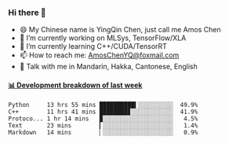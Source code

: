 ### Hi there 👋
- 😄 My Chinese name is YingQin Chen, just call me Amos Chen
- 🔭 I’m currently working on MLSys, TensorFlow/XLA
- 🌱 I’m currently learning C++/CUDA/TensorRT
- 📫 How to reach me: AmosChenYQ@foxmail.com
- 💬 Talk with me in Mandarin, Hakka, Cantonese, English

<!-- waka-box start -->
#### <a href="https://gist.github.com/becb911736b10de673d72f2a472b1e52" target="_blank">📊 Development breakdown of last week</a>
```text
Python     13 hrs 55 mins ██████████▍░░░░░░░░░░  49.9%
C++        11 hrs 41 mins ████████▊░░░░░░░░░░░░  41.9%
Protoco... 1 hr 14 mins   ▉░░░░░░░░░░░░░░░░░░░░   4.5%
Text       23 mins        ▎░░░░░░░░░░░░░░░░░░░░   1.4%
Markdown   14 mins        ▏░░░░░░░░░░░░░░░░░░░░   0.9%
```
<!-- waka-box end -->


<!--
**AmosChenYQ/AmosChenYQ** is a ✨ _special_ ✨ repository because its `README.md` (this file) appears on your GitHub profile.

Here are some ideas to get you started:

- 🔭 I’m currently working on 
- 🌱 I’m currently learning ...
- 👯 I’m looking to collaborate on ...
- 🤔 I’m looking for help with ...
- 📫 How to reach me: AmosChenYQ@foxmail.com
- 😄 Pronouns: ...
- ⚡ Fun fact: ...
-->
